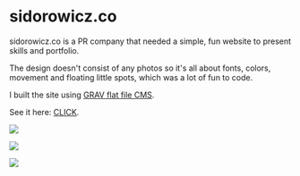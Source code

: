# sidorowicz.co

sidorowicz.co is a PR company that needed a simple, fun website to present skills and portfolio.

The design doesn't consist of any photos so it's all about fonts, colors, movement and floating little spots, which was a lot of fun to code.

I built the site using [GRAV flat file CMS](https://getgrav.org/).

See it here: [CLICK](http://sidorowicz.co). 



![](http://img.olagjd.com/sidorowicz-landing.png)


![](http://img.olagjd.com/sidorowicz-projects-2.gif)


![](http://img.olagjd.com/sidorowicz-contact-2.gif)

